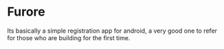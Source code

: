 # Furore
Its basically a simple registration app for android, a very good one to refer for those who are building for the first time.
